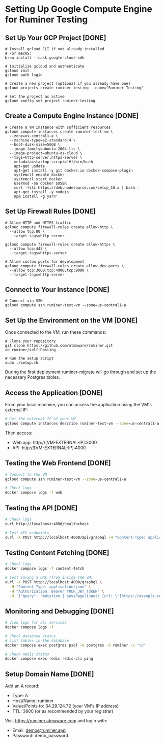 # Setting Up Google Compute Engine for Ruminer Testing

## Set Up Your GCP Project [DONE]
```
# Install gcloud CLI if not already installed
# For macOS:
brew install --cask google-cloud-sdk

# Initialize gcloud and authenticate
gcloud init
gcloud auth login

# Create a new project (optional if you already have one)
gcloud projects create ruminer-testing --name="Ruminer Testing"

# Set the project as active
gcloud config set project ruminer-testing
```

## Create a Compute Engine Instance [DONE]
```
# Create a VM instance with sufficient resources
gcloud compute instances create ruminer-test-vm \
  --zone=us-central1-a \
  --machine-type=e2-standard-4 \
  --boot-disk-size=50GB \
  --image-family=ubuntu-2004-lts \
  --image-project=ubuntu-os-cloud \
  --tags=http-server,https-server \
  --metadata=startup-script='#!/bin/bash
    apt-get update
    apt-get install -y git docker.io docker-compose-plugin
    systemctl enable docker
    systemctl start docker
    usermod -aG docker $USER
    curl -fsSL https://deb.nodesource.com/setup_18.x | bash -
    apt-get install -y nodejs
    npm install -g yarn'
```

## Set Up Firewall Rules [DONE]
```
# Allow HTTP and HTTPS traffic
gcloud compute firewall-rules create allow-http \
  --allow tcp:80 \
  --target-tags=http-server

gcloud compute firewall-rules create allow-https \
  --allow tcp:443 \
  --target-tags=https-server

# Allow custom ports for development
gcloud compute firewall-rules create allow-dev-ports \
  --allow tcp:3000,tcp:4000,tcp:9090 \
  --target-tags=http-server
```

## Connect to Your Instance [DONE]
```
# Connect via SSH
gcloud compute ssh ruminer-test-vm --zone=us-central1-a
```

## Set Up the Environment on the VM [DONE]
Once connected to the VM, run these commands:
```
# Clone your repository
git clone https://github.com/atmaware/ruminer.git
cd ruminer/self-hosting

# Run the setup script
sudo ./setup.sh
```

During the first deployment ruminer-migrate will go through and set up the necessary Postgres tables. 

## Access the Application [DONE]
From your local machine, you can access the application using the VM's external IP:

```bash
# Get the external IP of your VM
gcloud compute instances describe ruminer-test-vm --zone=us-central1-a --format='get(networkInterfaces[0].accessConfigs[0].natIP)'
```

Then access:

- Web app: http://[VM-EXTERNAL-IP]:3000
- API: http://[VM-EXTERNAL-IP]:4000

## Testing the Web Frontend [DONE]
```bash
# Connect to the VM
gcloud compute ssh ruminer-test-vm --zone=us-central1-a

# Check logs
docker compose logs -f web
```

## Testing the API [DONE]
```bash
# Check logs
curl http://localhost:4000/healthcheck

# Test API endpoints
curl -X POST http://localhost:4000/api/graphql -H "Content-Type: application/json" -d '{"query": "query { hello }"}'
```

## Testing Content Fetching [DONE]
```bash
# Check logs
docker compose logs -f content-fetch

# Test saving a URL (from inside the VM)
curl -X POST http://localhost:4000/graphql \
  -H "Content-Type: application/json" \
  -H "Authorization: Bearer YOUR_JWT_TOKEN" \
  -d '{"query": "mutation { savePage(input: {url: \"[https://example.com](https://example.com)\"}) { ... on SavePageSuccess { clientRequestId } } }"}'
```

## Monitoring and Debugging [DONE]
```bash
# View logs for all services
docker compose logs -f

# Check database status
# List tables in the database
docker compose exec postgres psql -U postgres -d ruminer -c "\d"

# Check Redis status
docker compose exec redis redis-cli ping
```

## Setup Domain Name [DONE]

Add an A record:
- Type: A
- Host/Name: ruminer
- Value/Points to: 34.29.124.72 (your VM's IP address)
- TTL: 3600 (or as recommended by your registrar)

Visit https://ruminer.atmaware.com and login with:
- Email: demo@ruminer.app
- Password: demo_password
